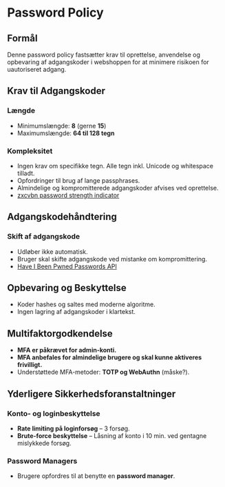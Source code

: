 # Password Policy

## Formål
Denne password policy fastsætter krav til oprettelse, anvendelse og opbevaring af adgangskoder i webshoppen for at minimere risikoen for uautoriseret adgang.

## Krav til Adgangskoder

### Længde
- Minimumslængde: **8** (gerne **15**)
- Maximumslængde: **64 til 128 tegn**

### Kompleksitet
- Ingen krav om specifikke tegn. Alle tegn inkl. Unicode og whitespace tilladt.
- Opfordringer til brug af lange passphrases.
- Almindelige og kompromitterede adgangskoder afvises ved oprettelse.
- [zxcvbn password strength indicator](https://github.com/zxcvbn-ts/zxcvbn)

## Adgangskodehåndtering

### Skift af adgangskode
- Udløber ikke automatisk.
- Bruger skal skifte adgangskode ved mistanke om kompromittering.
- [Have I Been Pwned Passwords API](https://haveibeenpwned.com/Passwords)

## Opbevaring og Beskyttelse
- Koder hashes og saltes med moderne algoritme.
- Ingen lagring af adgangskoder i klartekst.

## Multifaktorgodkendelse
- **MFA er påkrævet for admin-konti.**
- **MFA anbefales for almindelige brugere og skal kunne aktiveres frivilligt.**
- Understøttede MFA-metoder: **TOTP og WebAuthn** (måske?).

## Yderligere Sikkerhedsforanstaltninger

### Konto- og loginbeskyttelse
- **Rate limiting på loginforsøg** – 3 forsøg.
- **Brute-force beskyttelse** – Låsning af konto i 10 min. ved gentagne mislykkede forsøg.

### Password Managers
- Brugere opfordres til at benytte en **password manager**.

